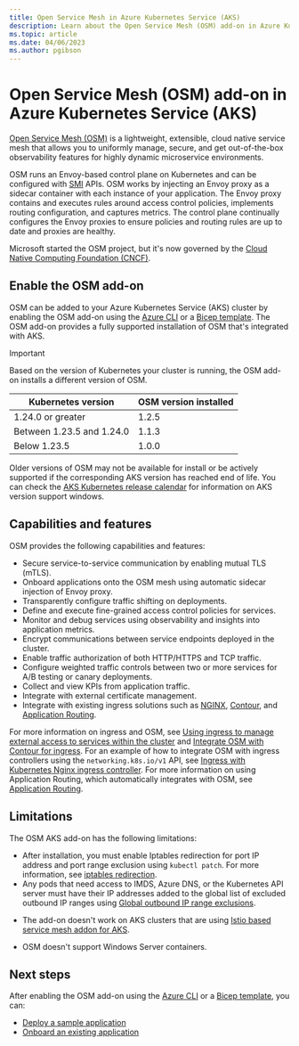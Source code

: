 ```yaml
---
title: Open Service Mesh in Azure Kubernetes Service (AKS)
description: Learn about the Open Service Mesh (OSM) add-on in Azure Kubernetes Service (AKS).
ms.topic: article
ms.date: 04/06/2023
ms.author: pgibson
---
```


# Open Service Mesh (OSM) add-on in Azure Kubernetes Service (AKS)

[Open Service Mesh (OSM)](https://docs.openservicemesh.io/) is a lightweight, extensible, cloud native service mesh that allows you to uniformly manage, secure, and get out-of-the-box observability features for highly dynamic microservice environments.

OSM runs an Envoy-based control plane on Kubernetes and can be configured with [SMI](https://smi-spec.io/) APIs. OSM works by injecting an Envoy proxy as a sidecar container with each instance of your application. The Envoy proxy contains and executes rules around access control policies, implements routing configuration, and captures metrics. The control plane continually configures the Envoy proxies to ensure policies and routing rules are up to date and proxies are healthy.

Microsoft started the OSM project, but it's now governed by the [Cloud Native Computing Foundation (CNCF)](https://www.cncf.io/).

## Enable the OSM add-on

OSM can be added to your Azure Kubernetes Service (AKS) cluster by enabling the OSM add-on using the [Azure CLI][osm-azure-cli] or a [Bicep template][osm-bicep]. The OSM add-on provides a fully supported installation of OSM that's integrated with AKS.

> [!IMPORTANT]
> Based on the version of Kubernetes your cluster is running, the OSM add-on installs a different version of OSM.
>
> |Kubernetes version         | OSM version installed |
> |---------------------------|-----------------------|
> | 1.24.0 or greater         | 1.2.5                 |
> | Between 1.23.5 and 1.24.0 | 1.1.3                 |
> | Below 1.23.5              | 1.0.0                 |
>
> Older versions of OSM may not be available for install or be actively supported if the corresponding AKS version has reached end of life. You can check the [AKS Kubernetes release calendar](./supported-kubernetes-versions.md#aks-kubernetes-release-calendar) for information on AKS version support windows.

## Capabilities and features

OSM provides the following capabilities and features:

- Secure service-to-service communication by enabling mutual TLS (mTLS).
- Onboard applications onto the OSM mesh using automatic sidecar injection of Envoy proxy.
- Transparently configure traffic shifting on deployments.
- Define and execute fine-grained access control policies for services.
- Monitor and debug services using observability and insights into application metrics.
- Encrypt communications between service endpoints deployed in the cluster.
- Enable traffic authorization of both HTTP/HTTPS and TCP traffic.
- Configure weighted traffic controls between two or more services for A/B testing or canary deployments.
- Collect and view KPIs from application traffic.
- Integrate with external certificate management.
- Integrate with existing ingress solutions such as [NGINX][nginx], [Contour][contour], and [Application Routing][app-routing].

For more information on ingress and OSM, see [Using ingress to manage external access to services within the cluster][osm-ingress] and [Integrate OSM with Contour for ingress][osm-contour]. For an example of how to integrate OSM with ingress controllers using the `networking.k8s.io/v1` API, see [Ingress with Kubernetes Nginx ingress controller][osm-nginx]. For more information on using Application Routing, which automatically integrates with OSM, see [Application Routing][app-routing].

## Limitations

The OSM AKS add-on has the following limitations:

- After installation, you must enable Iptables redirection for port IP address and port range exclusion using `kubectl patch`. For more information, see [iptables redirection][ip-tables-redirection].
- Any pods that need access to IMDS, Azure DNS, or the Kubernetes API server must have their IP addresses added to the global list of excluded outbound IP ranges using [Global outbound IP range exclusions][global-exclusion].
* The add-on doesn't work on AKS clusters that are using [Istio based service mesh addon for AKS][istio-about].
- OSM doesn't support Windows Server containers.

## Next steps

After enabling the OSM add-on using the [Azure CLI][osm-azure-cli] or a [Bicep template][osm-bicep], you can:

- [Deploy a sample application][osm-deploy-sample-app]
- [Onboard an existing application][osm-onboard-app]

[ip-tables-redirection]: https://release-v1-2.docs.openservicemesh.io/docs/guides/traffic_management/iptables_redirection/
[global-exclusion]: https://release-v1-2.docs.openservicemesh.io/docs/guides/traffic_management/iptables_redirection/#global-outbound-ip-range-exclusions
[osm-azure-cli]: open-service-mesh-deploy-addon-az-cli.md
[osm-bicep]: open-service-mesh-deploy-addon-bicep.md
[osm-deploy-sample-app]: https://release-v1-2.docs.openservicemesh.io/docs/getting_started/install_apps/
[osm-onboard-app]: https://release-v1-2.docs.openservicemesh.io/docs/guides/app_onboarding/
[nginx]: https://github.com/kubernetes/ingress-nginx
[contour]: https://projectcontour.io/
[osm-ingress]: https://release-v1-2.docs.openservicemesh.io/docs/guides/traffic_management/ingress/
[osm-contour]: https://release-v1-2.docs.openservicemesh.io/docs/demos/ingress_contour
[osm-nginx]: https://release-v1-2.docs.openservicemesh.io/docs/demos/ingress_k8s_nginx
[app-routing]: app-routing.md
[istio-about]: istio-about.md
